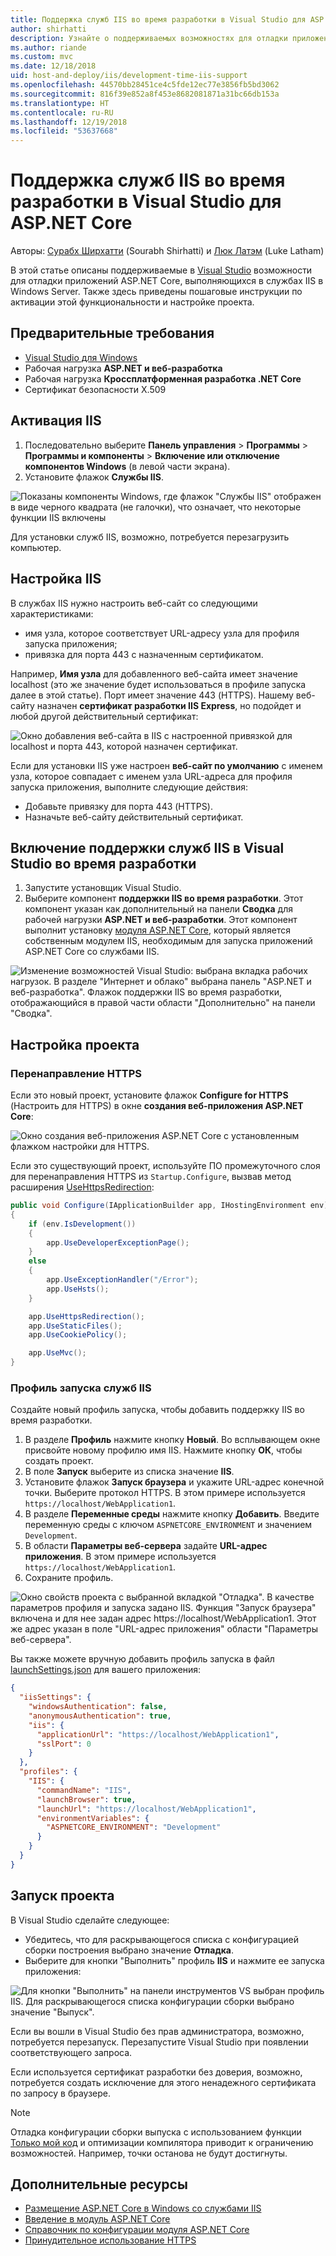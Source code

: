 ```yaml
---
title: Поддержка служб IIS во время разработки в Visual Studio для ASP.NET Core
author: shirhatti
description: Узнайте о поддерживаемых возможностях для отладки приложений ASP.NET Core, выполняемых в службах IIS на Windows Server.
ms.author: riande
ms.custom: mvc
ms.date: 12/18/2018
uid: host-and-deploy/iis/development-time-iis-support
ms.openlocfilehash: 44570bb28451ce4c5fde12ec77e3856fb5bd3062
ms.sourcegitcommit: 816f39e852a8f453e8682081871a31bc66db153a
ms.translationtype: HT
ms.contentlocale: ru-RU
ms.lasthandoff: 12/19/2018
ms.locfileid: "53637668"
---
```

# <a name="development-time-iis-support-in-visual-studio-for-aspnet-core"></a>Поддержка служб IIS во время разработки в Visual Studio для ASP.NET Core

Авторы: [Сурабх Ширхатти](https://twitter.com/sshirhatti) (Sourabh Shirhatti) и [Люк Латэм](https://github.com/guardrex) (Luke Latham)

В этой статье описаны поддерживаемые в [Visual Studio](https://www.visualstudio.com/vs/) возможности для отладки приложений ASP.NET Core, выполняющихся в службах IIS в Windows Server. Также здесь приведены пошаговые инструкции по активации этой функциональности и настройке проекта.

## <a name="prerequisites"></a>Предварительные требования

* [Visual Studio для Windows](https://www.microsoft.com/net/download/windows)
* Рабочая нагрузка **ASP.NET и веб-разработка**
* Рабочая нагрузка **Кроссплатформенная разработка .NET Core**
* Сертификат безопасности X.509

## <a name="enable-iis"></a>Активация IIS

1. Последовательно выберите **Панель управления** > **Программы** > **Программы и компоненты** > **Включение или отключение компонентов Windows** (в левой части экрана).
1. Установите флажок **Службы IIS**.

![Показаны компоненты Windows, где флажок "Службы IIS" отображен в виде черного квадрата (не галочки), что означает, что некоторые функции IIS включены](development-time-iis-support/_static/enable_iis.png)

Для установки служб IIS, возможно, потребуется перезагрузить компьютер.

## <a name="configure-iis"></a>Настройка IIS

В службах IIS нужно настроить веб-сайт со следующими характеристиками:

* имя узла, которое соответствует URL-адресу узла для профиля запуска приложения;
* привязка для порта 443 с назначенным сертификатом.

Например, **Имя узла** для добавленного веб-сайта имеет значение localhost (это же значение будет использоваться в профиле запуска далее в этой статье). Порт имеет значение 443 (HTTPS). Нашему веб-сайту назначен **сертификат разработки IIS Express**, но подойдет и любой другой действительный сертификат:

![Окно добавления веб-сайта в IIS с настроенной привязкой для localhost и порта 443, которой назначен сертификат.](development-time-iis-support/_static/add-website-window.png)

Если для установки IIS уже настроен **веб-сайт по умолчанию** с именем узла, которое совпадает с именем узла URL-адреса для профиля запуска приложения, выполните следующие действия:

* Добавьте привязку для порта 443 (HTTPS).
* Назначьте веб-сайту действительный сертификат.

## <a name="enable-development-time-iis-support-in-visual-studio"></a>Включение поддержки служб IIS в Visual Studio во время разработки

1. Запустите установщик Visual Studio.
1. Выберите компонент **поддержки IIS во время разработки**. Этот компонент указан как дополнительный на панели **Сводка** для рабочей нагрузки **ASP.NET и веб-разработки**. Этот компонент выполнит установку [модуля ASP.NET Core](xref:host-and-deploy/aspnet-core-module), который является собственным модулем IIS, необходимым для запуска приложений ASP.NET Core со службами IIS.

![Изменение возможностей Visual Studio: выбрана вкладка рабочих нагрузок. В разделе "Интернет и облако" выбрана панель "ASP.NET и веб-разработка". Флажок поддержки IIS во время разработки, отображающийся в правой части области "Дополнительно" на панели "Сводка".](development-time-iis-support/_static/development_time_support.png)

## <a name="configure-the-project"></a>Настройка проекта

### <a name="https-redirection"></a>Перенаправление HTTPS

Если это новый проект, установите флажок **Configure for HTTPS** (Настроить для HTTPS) в окне **создания веб-приложения ASP.NET Core**:

![Окно создания веб-приложения ASP.NET Core с установленным флажком настройки для HTTPS.](development-time-iis-support/_static/new-app.png)

Если это существующий проект, используйте ПО промежуточного слоя для перенаправления HTTPS из `Startup.Configure`, вызвав метод расширения [UseHttpsRedirection](/dotnet/api/microsoft.aspnetcore.builder.httpspolicybuilderextensions.usehttpsredirection):

```csharp
public void Configure(IApplicationBuilder app, IHostingEnvironment env)
{
    if (env.IsDevelopment())
    {
        app.UseDeveloperExceptionPage();
    }
    else
    {
        app.UseExceptionHandler("/Error");
        app.UseHsts();
    }

    app.UseHttpsRedirection();
    app.UseStaticFiles();
    app.UseCookiePolicy();

    app.UseMvc();
}
```

### <a name="iis-launch-profile"></a>Профиль запуска служб IIS

Создайте новый профиль запуска, чтобы добавить поддержку IIS во время разработки.

1. В разделе **Профиль** нажмите кнопку **Новый**. Во всплывающем окне присвойте новому профилю имя IIS. Нажмите кнопку **ОК**, чтобы создать проект.
1. В поле **Запуск** выберите из списка значение **IIS**.
1. Установите флажок **Запуск браузера** и укажите URL-адрес конечной точки. Выберите протокол HTTPS. В этом примере используется `https://localhost/WebApplication1`.
1. В разделе **Переменные среды** нажмите кнопку **Добавить**. Введите переменную среды с ключом `ASPNETCORE_ENVIRONMENT` и значением `Development`.
1. В области **Параметры веб-сервера** задайте **URL-адрес приложения**. В этом примере используется `https://localhost/WebApplication1`.
1. Сохраните профиль.

![Окно свойств проекта с выбранной вкладкой "Отладка". В качестве параметров профиля и запуска задано IIS. Функция "Запуск браузера" включена и для нее задан адрес https://localhost/WebApplication1. Этот же адрес указан в поле "URL-адрес приложения" области "Параметры веб-сервера".](development-time-iis-support/_static/project_properties.png)

Вы также можете вручную добавить профиль запуска в файл [launchSettings.json](http://json.schemastore.org/launchsettings) для вашего приложения:

```json
{
  "iisSettings": {
    "windowsAuthentication": false,
    "anonymousAuthentication": true,
    "iis": {
      "applicationUrl": "https://localhost/WebApplication1",
      "sslPort": 0
    }
  },
  "profiles": {
    "IIS": {
      "commandName": "IIS",
      "launchBrowser": true,
      "launchUrl": "https://localhost/WebApplication1",
      "environmentVariables": {
        "ASPNETCORE_ENVIRONMENT": "Development"
      }
    }
  }
}
```

## <a name="run-the-project"></a>Запуск проекта

В Visual Studio сделайте следующее:

* Убедитесь, что для раскрывающегося списка с конфигурацией сборки построения выбрано значение **Отладка**.
* Выберите для кнопки "Выполнить" профиль **IIS** и нажмите ее запуска приложения:

![Для кнопки "Выполнить" на панели инструментов VS выбран профиль IIS. Для раскрывающегося списка конфигурации сборки выбрано значение "Выпуск".](development-time-iis-support/_static/toolbar.png)

Если вы вошли в Visual Studio без прав администратора, возможно, потребуется перезапуск. Перезапустите Visual Studio при появлении соответствующего запроса.

Если используется сертификат разработки без доверия, возможно, потребуется создать исключение для этого ненадежного сертификата по запросу в браузере.

> [!NOTE]
> Отладка конфигурации сборки выпуска с использованием функции [Только мой код](/visualstudio/debugger/just-my-code) и оптимизации компилятора приводит к ограничению возможностей. Например, точки останова не будут достигнуты.

## <a name="additional-resources"></a>Дополнительные ресурсы

* [Размещение ASP.NET Core в Windows со службами IIS](xref:host-and-deploy/iis/index)
* [Введение в модуль ASP.NET Core](xref:host-and-deploy/aspnet-core-module)
* [Справочник по конфигурации модуля ASP.NET Core](xref:host-and-deploy/aspnet-core-module)
* [Принудительное использование HTTPS](xref:security/enforcing-ssl)
